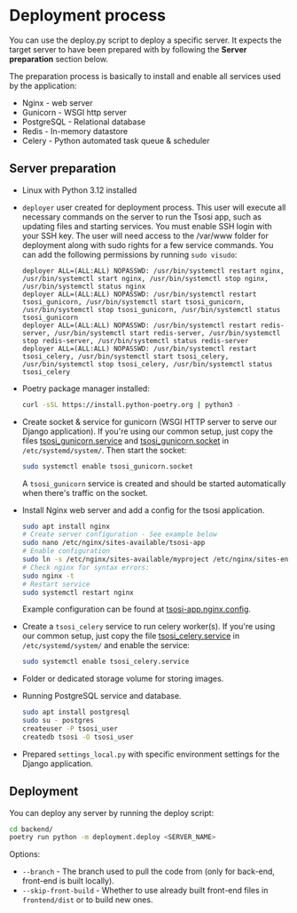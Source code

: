 # Deployment process

You can use the deploy.py script to deploy a specific server.
It expects the target server to have been prepared with by following the **Server preparation** section below.

The preparation process is basically to install and enable all services used by the application:
* Nginx - web server
* Gunicorn - WSGI http server
* PostgreSQL - Relational database
* Redis - In-memory datastore
* Celery - Python automated task queue & scheduler


## Server preparation

* Linux with Python 3.12 installed

* `deployer` user created for deployment process. This user will execute all necessary commands on the server to run the Tsosi app, such as updating files and starting services. You must enable SSH login with your SSH key. The user will need access to the /var/www folder for deployment along with sudo rights for a few service commands. You can add the following permissions by running `sudo visudo`:
    ```
    deployer ALL=(ALL:ALL) NOPASSWD: /usr/bin/systemctl restart nginx, /usr/bin/systemctl start nginx, /usr/bin/systemctl stop nginx, /usr/bin/systemctl status nginx 
    deployer ALL=(ALL:ALL) NOPASSWD: /usr/bin/systemctl restart tsosi_gunicorn, /usr/bin/systemctl start tsosi_gunicorn, /usr/bin/systemctl stop tsosi_gunicorn, /usr/bin/systemctl status tsosi_gunicorn
    deployer ALL=(ALL:ALL) NOPASSWD: /usr/bin/systemctl restart redis-server, /usr/bin/systemctl start redis-server, /usr/bin/systemctl stop redis-server, /usr/bin/systemctl status redis-server
    deployer ALL=(ALL:ALL) NOPASSWD: /usr/bin/systemctl restart tsosi_celery, /usr/bin/systemctl start tsosi_celery, /usr/bin/systemctl stop tsosi_celery, /usr/bin/systemctl status tsosi_celery
    ```

* Poetry package manager installed:
    ```bash
    curl -sSL https://install.python-poetry.org | python3 -
    ```

* Create socket & service for gunicorn (WSGI HTTP server to serve our Django application). If you're using our common setup, just copy the files [tsosi_gunicorn.service](./tsosi_gunicorn.service) and [tsosi_gunicorn.socket](./tsosi_gunicorn.socket) in `/etc/systemd/system/`.
    Then start the socket:
    ```bash
    sudo systemctl enable tsosi_gunicorn.socket
    ```
    A `tsosi_gunicorn` service is created and should be started automatically when there's traffic on the socket.  

* Install Nginx web server and add a config for the tsosi application.
    ```bash
    sudo apt install nginx
    # Create server configuration - See example below
    sudo nano /etc/nginx/sites-available/tsosi-app
    # Enable configuration
    sudo ln -s /etc/nginx/sites-available/myproject /etc/nginx/sites-enabled/
    # Check nginx for syntax errors:
    sudo nginx -t
    # Restart service
    sudo systemctl restart nginx    
    ```

    Example configuration can be found at [tsosi-app.nginx.config](./tsosi-app.nginx.config).
    

* Create a `tsosi_celery` service to run celery worker(s). If you're using our common setup, just copy the file [tsosi_celery.service](./tsosi_celery.service) in `/etc/systemd/system/` and enable the service:
    ```bash
    sudo systemctl enable tsosi_celery.service
    ```

* Folder or dedicated storage volume for storing images.

* Running PostgreSQL service and database.
    ```bash
    sudo apt install postgresql
    sudo su - postgres
    createuser -P tsosi_user
    createdb tsosi -O tsosi_user
    ```

* Prepared `settings_local.py` with specific environment settings for the Django application.



## Deployment

You can deploy any server by running the deploy script:
```bash
cd backend/
poetry run python -m deployment.deploy <SERVER_NAME>
```
Options:
* `--branch` - The branch used to pull the code from (only for back-end, front-end is built locally).
* `--skip-front-build` - Whether to use already built front-end files in `frontend/dist` or to build new ones.